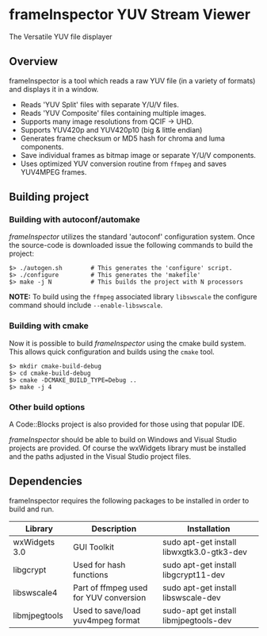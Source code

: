 # frameInspector YUV Stream Viewer

The Versatile YUV file displayer

## Overview

frameInspector is a tool which reads a raw YUV file (in a variety of formats) and displays it in a window.

* Reads 'YUV Split' files with separate Y/U/V files.
* Reads 'YUV Composite' files containing multiple images.
* Supports many image resolutions from QCIF -> UHD.
* Supports YUV420p and YUV420p10 (big & little endian)
* Generates frame checksum or MD5 hash for chroma and luma components.
* Save individual frames as bitmap image or separate Y/U/V components.
* Uses optimized YUV conversion routine from `ffmpeg` and saves YUV4MPEG frames.

## Building project

### Building with autoconf/automake

*frameInspector* utilizes the standard 'autoconf' configuration system. Once the source-code is downloaded issue the following commands to build the project:

    $> ./autogen.sh        # This generates the 'configure' script.
    $> ./configure         # This generates the 'makefile'
    $> make -j N           # This builds the project with N processors

**NOTE:** To build using the `ffmpeg` associated library `libswscale` the configure command should include `--enable-libswscale`.

### Building with cmake

Now it is possible to build *frameInspector* using the cmake build system. This allows quick configuration and builds using the `cmake` tool.

    $> mkdir cmake-build-debug
    $> cd cmake-build-debug
    $> cmake -DCMAKE_BUILD_TYPE=Debug ..
    $> make -j 4

### Other build options

A Code::Blocks project is also provided for those using that popular IDE.

*frameInspector* should be able to build on Windows and Visual Studio projects are provided. Of course the wxWidgets library must be installed and the paths adjusted in the Visual Studio project files.

## Dependencies

frameInspector requires the following packages to be installed in order to build and run.

| Library   | Description   | Installation |
| -- | -- | -- |
| wxWidgets 3.0 | GUI Toolkit | sudo apt-get install libwxgtk3.0-gtk3-dev |
| libgcrypt | Used for hash functions | sudo apt-get install libgcrypt11-dev |
| libswscale4 | Part of ffmpeg used for YUV conversion | sudo apt-get install libswscale-dev |
| libmjpegtools | Used to save/load yuv4mpeg format | sudo-apt get install libmjpegtools-dev | 
 


